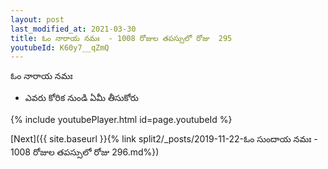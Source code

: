 ```yaml
---
layout: post
last_modified_at: 2021-03-30
title: ఓం నారాయ నమః  - 1008 రోజుల తపస్సులో రోజు  295
youtubeId: K60y7__qZmQ
---
```

 
 
 ఓం నారాయ నమః  
 
 -  ఎవరు కోరిక నుండి ఏమీ తీసుకోరు 
 
  
 
  
 
 
 
 
 
 


{% include youtubePlayer.html id=page.youtubeId %}
 
[Next]({{ site.baseurl }}{% link  split2/_posts/2019-11-22-ఓం సుందాయ నమః  - 1008 రోజుల తపస్సులో రోజు  296.md%})
 
